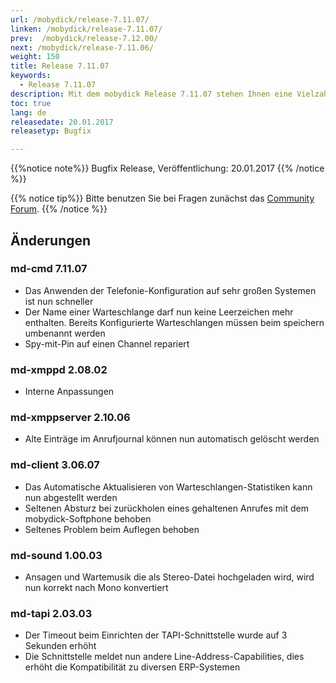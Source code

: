 ```yaml
---
url: /mobydick/release-7.11.07/
linken: /mobydick/release-7.11.07/
prev:  /mobydick/release-7.12.00/
next: /mobydick/release-7.11.06/
weight: 150
title: Release 7.11.07
keywords:
  - Release 7.11.07
description: Mit dem mobydick Release 7.11.07 stehen Ihnen eine Vielzahl an neuen Funtionen zur Verfügung.
toc: true
lang: de
releasedate: 20.01.2017
releasetyp: Bugfix

---
```


{{%notice note%}}
Bugfix Release, Veröffentlichung: 20.01.2017
{{% /notice %}}

{{% notice tip%}}
Bitte benutzen Sie bei Fragen zunächst das [Community Forum](http://community.pascom.net/forum.php "Zu unserem Forum").
{{% /notice %}}

## Änderungen

### md-cmd 7.11.07

* Das Anwenden der Telefonie-Konfiguration auf sehr großen Systemen ist nun schneller
* Der Name einer Warteschlange darf nun keine Leerzeichen mehr enthalten. Bereits Konfigurierte Warteschlangen müssen beim speichern umbenannt werden
* Spy-mit-Pin auf einen Channel repariert

### md-xmppd 2.08.02

* Interne Anpassungen

### md-xmppserver 2.10.06

* Alte Einträge im Anrufjournal können nun automatisch gelöscht werden


### md-client 3.06.07

* Das Automatische Aktualisieren von Warteschlangen-Statistiken kann nun abgestellt werden
* Seltenen Absturz bei zurückholen eines gehaltenen Anrufes mit dem mobydick-Softphone behoben
* Seltenes Problem beim Auflegen behoben

### md-sound 1.00.03

* Ansagen und Wartemusik die als Stereo-Datei hochgeladen wird, wird nun korrekt nach Mono konvertiert

### md-tapi 2.03.03

* Der Timeout beim Einrichten der TAPI-Schnittstelle wurde auf 3 Sekunden erhöht
* Die Schnittstelle meldet nun andere Line-Address-Capabilities, dies erhöht die Kompatibilität zu diversen ERP-Systemen